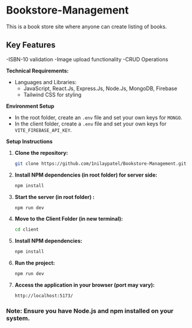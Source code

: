 # Bookstore-Management

This is a book store site where anyone can create listing of books.

## Key Features

-ISBN-10 validation
-Image upload functionality
-CRUD Operations

**Technical Requirements:**

- Languages and Libraries:
    - JavaScript, React.Js, Express.Js, Node.Js, MongoDB, Firebase
    - Tailwind CSS for styling

**Environment Setup**

- In the root folder, create an `.env` file and set your own keys for `MONGO`.
- In the client folder, create a `.env` file and set your own keys for `VITE_FIREBASE_API_KEY`.

**Setup Instructions**

1. **Clone the repository:**
   ```bash
   git clone https://github.com/1nilaypatel/Bookstore-Management.git

2. **Install NPM dependencies (in root folder) for server side:**
    ```bash
    npm install

3. **Start the server (in root folder) :**
    ```bash
    npm run dev

4. **Move to the Client Folder (in new terminal):**
    ```bash
    cd client

5. **Install NPM dependencies:**
    ```bash
    npm install

6. **Run the project:**
    ```bash
    npm run dev

7. **Access the application in your browser (port may vary):**
    ```bash
    http://localhost:5173/

### Note: Ensure you have Node.js and npm installed on your system.

